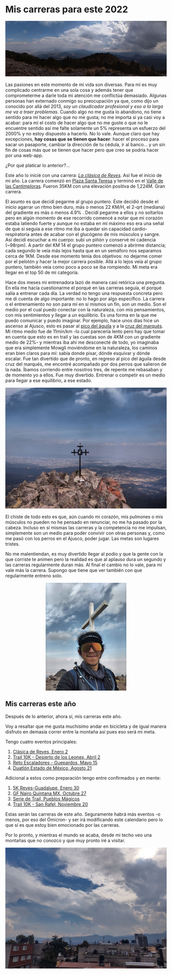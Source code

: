 # Mis carreras para este 2022

![h-scape](/docs/assets/imgs/2022-Jan/2022-01-12/h-scape.jpg)

Las pasiones en este momento de mi vida son diversas. Para mí es muy complicado centrarme en una sola cosa y además tener que comprometerme a darle toda mi atención me conflictúa demasiado.
Algunas personas han externado conmigo su preocupación ya que, como dijo un conocido por allá del 2013, _soy un claudicador profesional y eso a la larga me va a traer problemas_. Cuando algo no me gusta lo abandono, no tiene sentido para mí hacer algo que no me gusta; no me importa si ya casi voy a acabar: para mí el costo de hacer algo que no me guste o que no le encuentre sentido así me falte solamente un 5% representa un esfuerzo del 2000% y no estoy dispuesto a hacerlo. No lo vale. Aunque claro que hay excepciones, **hay cosas que se tienen que hacer**: hacer el proceso para sacar un pasaporte, cambiar la dirección de tu cédula, ir al banco... y un sin fin de cosas más que se tienen que hacer pero que creo se podría hacer por una web-app.

¿Por qué platicar lo anterior?...

Este año lo inicié con una carrera: [_La clásica de Reyes_](https://www.strava.com/activities/6463099603). Así fue el inicio de mi año. La carrera comenzó en [Plaza Santa Teresa](https://www.google.com/maps/place/Plaza+Santa+Teresa/@19.3080905,-99.2136763,15z/data=!4m2!3m1!1s0x0:0xa005e07d3e8be616?sa=X&ved=2ahUKEwjvmLPp_qz1AhVxlGoFHeUiBzkQ_BJ6BAg9EAU) y terminó en el [Valle de las Cantimploras](https://goo.gl/maps/42zLnpzXC5Honvd28). Fueron 35KM con una elevación positiva de 1,224M. Gran carrera. 

El asunto es que decidí pegarme al grupo puntero. Éste decidió desde el inicio agarrar un ritmo bien duro, más o menos 22 KM/H, el 2-qrt (mediana) del gradiente es más o menos 4.9% . Decidí pegarme a ellos y no soltarlos pero en algún momento de ese recorrido comencé a notar que mi corazón estaba latiendo fuerte y aunque no estaba en mi máximo eso era una señal de que si seguía a ese ritmo me iba a quedar sin capacidad cardio-respiratoria antes de acabar con el glucógeno de mis músculos y sangre. Así decidí escuchar a mi cuerpo: subí un piñón y conservé mi cadencia (~98rpm). A partir del KM 14 el grupo puntero comenzó a abrirme distancia; cada segundo le veía más lejos hasta que en un semáforo nos separamos cerca de 1KM. Desde ese momento tenía dos objetivos: no dejarme comer por el pelotón y hacer la mejor carrera posible. Allá a lo lejos veía al grupo puntero, también veía como poco a poco se iba rompiendo. Mi meta era llegar en el top 50 de mi categoría.

Hace dos meses mi entrenadora lazó de manera casi retórica una pregunta. En ella me hacía cuestionarme el porqué en las carreras seguía, el porqué salía a entrenar cada día. La verdad no tengo una respuesta concreta pero me di cuenta de algo importante: no lo hago por algo específico. La carrera o el entrenamiento no son para mí en sí mismos un fin, son un medio. Son el medio por el cual puedo conectar con la naturaleza, con mis pensamientos, con mis sentimientos y llegar a un equilibrio. Es una forma en la que me puedo comunicar y puedo imaginar. Por ejemplo, hace unos días hice un ascenso al Ajusco, esto es pasar al [pico del águila](https://goo.gl/maps/AgcyJfMkVBy9hD3S8) y a la [cruz del marqués](https://goo.gl/maps/j9QVjr3yAvhtkQyn9). Mi ritmo medio fue de 11min/km -lo cual parecería lento pero hay que tomar en cuenta que esto es en trail y las cuestas son de 4KM con un gradiente medio de 22%- y mientras iba ahí me desconecté de todo, yo imaginaba que era simplemente Mowgli moviéndome en la naturaleza, los caminos eran bien claros para mí: sabía donde pisar, dónde esquivar y dónde escalar. Fue tan divertido que de pronto, en regreso al pico del águila desde cruz del marqués, me encontré acompañado por dos perros que salieron de la nada. Íbamos corriendo entre nosotros tres, de repente me rebasaban y de momento yo a ellos. Fue muy divertido. Entrenar o competir es un medio para llegar a ese equilibrio, a ese estado. 

![cruz](/docs/assets/imgs/2022-Jan/2022-01-12/cruz.jpg)

El chiste de todo esto es que, aún cuando mi corazón, mis pulmones o mis músculos no pueden no he pensado en renunciar, no me ha pasado por la cabeza. Incluso en sí mismas las carreras y la competencia no me impulsan, simplemente son un medio para poder convivir con otras personas y, como me pasó con los perros en el Ajusco, poder jugar. Las metas son lugares tristes.

No me malentiendan, es muy divertido llegar al podio y que la gente con la que corriste te animen pero la realidad es que al aplauso dura un segundo y las carreras regularmente duran más. Al final el cambio no lo vale, para mí vale más la carrera. Supongo que tiene que ver también con que regularmente entreno solo.

<img src="/docs/assets/imgs/2022-Jan/2022-01-12/me-smile.jpg" alt="me-smile" width="300" style="display: block; margin-left: auto;margin-right: auto;width: 50%;"/>

## Mis carreras este año

Después de lo anterior, ahora sí, mis carreras este año. 

Voy a resaltar que me gusta muchísimo andar en bicicleta y de igual manera disfruto en demasía correr entre la montaña así pues eso será mi meta. 

Tengo cuatro eventos principales:
1. [Clásica de Reyes, Enero 2](https://allevents.in/tlalpan/58-cl%C3%A1sica-ciclista-de-reyes-2-de-enero-2022/200021842166632)
1. [Trail 10K - Desierto de los Leones, Abril 2](https://www.ultrailmexicoseries.com/desierto-de-los-leones-2/)
1. [Reto Escaladores - Guepardos, Mayo 15](https://www.guepardos.org/Default.aspx#evento)
1. [Duatlón Estado de México, Agosto 21](https://www.endondecorrer.com/events/duatlon-estado-de-mexico-2022)

Adicional a estos como preparación tengo entre confirmados y en mente:
1. [5K Reyes-Guadalupe, Enero 30](https://www.emociondeportiva.com/home/evento/4200/reyes-guadalupe-sport-10km-2022-#javascript:;)
2. [GF Nairo Quintana MX, Octubre 27]()
3. [Serie de Trail, Pueblos Mágicos](https://www.themagicrunmx.com/producto/trail-series-pueblos-magicos/)
4. [Trail 10K - San Rafel, Noviembre 20](https://www.sportravel.co/san-rafael-2022/)

Estas serán las carreras de este año. Seguramente habrá más eventos -o menos, por eso del Ómicron- y ser irá modificando este calendario pero lo que sí es que estoy bien emocionado por las carreras. 

Por lo pronto, y mientras el mundo se acaba, desde mi techo veo una montañas que no conozco y que muy pronto iré a visitar. 

![techo](/docs/assets/imgs/2022-Jan/2022-01-12/techo.jpg)